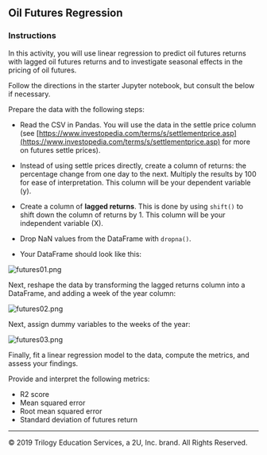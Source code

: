 ## Oil Futures Regression

### Instructions

In this activity, you will use linear regression to predict oil futures returns with lagged oil futures returns and to investigate seasonal effects in the pricing of oil futures.

Follow the directions in the starter Jupyter notebook, but consult the below if necessary.

Prepare the data with the following steps:

  * Read the CSV in Pandas. You will use the data in the settle price column (see [https://www.investopedia.com/terms/s/settlementprice.asp](https://www.investopedia.com/terms/s/settlementprice.asp) for more on futures settle prices).

  * Instead of using settle prices directly, create a column of returns: the percentage change from one day to the next. Multiply the results by 100 for ease of interpretation. This column will be your dependent variable (y).

  * Create a column of **lagged returns**. This is done by using `shift()` to shift down the column of returns by 1. This column will be your independent variable (X).

  * Drop NaN values from the DataFrame with `dropna()`.

  * Your DataFrame should look like this:

  ![futures01.png](Images/oil_futures01.png)

Next, reshape the data by transforming the lagged returns column into a DataFrame, and adding a week of the year column:

  ![futures02.png](Images/oil_futures02.png)

Next, assign dummy variables to the weeks of the year:

  ![futures03.png](Images/oil_futures03.png)

Finally, fit a linear regression model to the data, compute the metrics, and assess your findings.

Provide and interpret the following metrics:

* R2 score
* Mean squared error
* Root mean squared error
* Standard deviation of futures return

---

© 2019 Trilogy Education Services, a 2U, Inc. brand. All Rights Reserved.